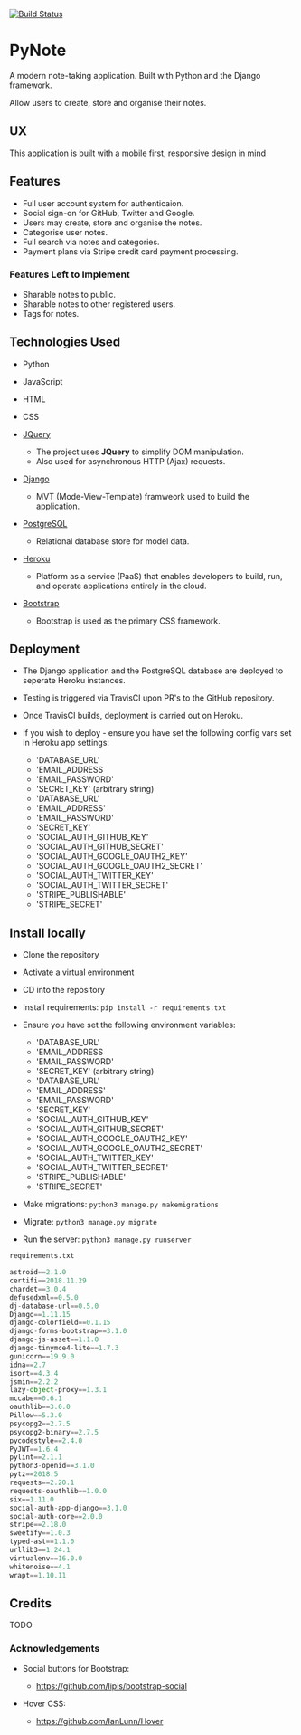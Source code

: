 [![Build Status](https://travis-ci.com/davedodea/PyNote.svg?branch=master)](https://travis-ci.com/davedodea/PyNote)
# PyNote

A modern note-taking application. Built with Python and the Django framework.

Allow users to create, store and organise their notes.

 
## UX
This application is built with a mobile first, responsive design in mind

## Features
- Full user account system for authenticaion.
- Social sign-on for GitHub, Twitter and Google.
- Users may create, store and organise the notes.
- Categorise user notes.
- Full search via notes and categories.
- Payment plans via Stripe credit card payment processing.

### Features Left to Implement
- Sharable notes to public.
- Sharable notes to other registered users.
- Tags for notes.

## Technologies Used
- Python
- JavaScript
- HTML
- CSS

- [JQuery](https://jquery.com)
    - The project uses **JQuery** to simplify DOM manipulation.
    - Also used for asynchronous HTTP (Ajax) requests.

- [Django](https://www.djangoproject.com/)
    - MVT (Mode-View-Template) framweork used to build the application. 

- [PostgreSQL](https://www.postgresql.org/)
    - Relational database store for model data.
    
- [Heroku](https://www.heroku.com/)
    - Platform as a service (PaaS) that enables developers to build, run, and operate applications entirely in the cloud.
    
- [Bootstrap](https://getbpptstrap.com)
    - Bootstrap is used as the primary CSS framework.

## Deployment
- The Django application and the PostgreSQL database are deployed to seperate Heroku instances.

- Testing is triggered via TravisCI upon PR's to the GitHub repository.

- Once TravisCI builds, deployment is carried out on Heroku.

- If you wish to deploy - ensure you have set the following config vars set in Heroku app settings:
    - 'DATABASE_URL'
    - 'EMAIL_ADDRESS
    - 'EMAIL_PASSWORD'
    - 'SECRET_KEY' (arbitrary string)
    - 'DATABASE_URL'
    - 'EMAIL_ADDRESS'
    - 'EMAIL_PASSWORD'
    - 'SECRET_KEY'
    - 'SOCIAL_AUTH_GITHUB_KEY'
    - 'SOCIAL_AUTH_GITHUB_SECRET'
    - 'SOCIAL_AUTH_GOOGLE_OAUTH2_KEY'
    - 'SOCIAL_AUTH_GOOGLE_OAUTH2_SECRET'
    - 'SOCIAL_AUTH_TWITTER_KEY'
    - 'SOCIAL_AUTH_TWITTER_SECRET'
    - 'STRIPE_PUBLISHABLE'
    - 'STRIPE_SECRET'
    
## Install locally

- Clone the repository

- Activate a virtual environment

- CD into the repository

- Install requirements: `pip install -r requirements.txt`

- Ensure you have set the following environment variables:
    - 'DATABASE_URL'
    - 'EMAIL_ADDRESS
    - 'EMAIL_PASSWORD'
    - 'SECRET_KEY' (arbitrary string)
    - 'DATABASE_URL'
    - 'EMAIL_ADDRESS'
    - 'EMAIL_PASSWORD'
    - 'SECRET_KEY'
    - 'SOCIAL_AUTH_GITHUB_KEY'
    - 'SOCIAL_AUTH_GITHUB_SECRET'
    - 'SOCIAL_AUTH_GOOGLE_OAUTH2_KEY'
    - 'SOCIAL_AUTH_GOOGLE_OAUTH2_SECRET'
    - 'SOCIAL_AUTH_TWITTER_KEY'
    - 'SOCIAL_AUTH_TWITTER_SECRET'
    - 'STRIPE_PUBLISHABLE'
    - 'STRIPE_SECRET'


- Make migrations: `python3 manage.py makemigrations`

- Migrate: `python3 manage.py migrate`

- Run the server: `python3 manage.py runserver`

```python
requirements.txt

astroid==2.1.0
certifi==2018.11.29
chardet==3.0.4
defusedxml==0.5.0
dj-database-url==0.5.0
Django==1.11.15
django-colorfield==0.1.15
django-forms-bootstrap==3.1.0
django-js-asset==1.1.0
django-tinymce4-lite==1.7.3
gunicorn==19.9.0
idna==2.7
isort==4.3.4
jsmin==2.2.2
lazy-object-proxy==1.3.1
mccabe==0.6.1
oauthlib==3.0.0
Pillow==5.3.0
psycopg2==2.7.5
psycopg2-binary==2.7.5
pycodestyle==2.4.0
PyJWT==1.6.4
pylint==2.1.1
python3-openid==3.1.0
pytz==2018.5
requests==2.20.1
requests-oauthlib==1.0.0
six==1.11.0
social-auth-app-django==3.1.0
social-auth-core==2.0.0
stripe==2.18.0
sweetify==1.0.3
typed-ast==1.1.0
urllib3==1.24.1
virtualenv==16.0.0
whitenoise==4.1
wrapt==1.10.11


```


## Credits
TODO

### Acknowledgements
- Social buttons for Bootstrap:
   - https://github.com/lipis/bootstrap-social

- Hover CSS:
   - https://github.com/IanLunn/Hover
